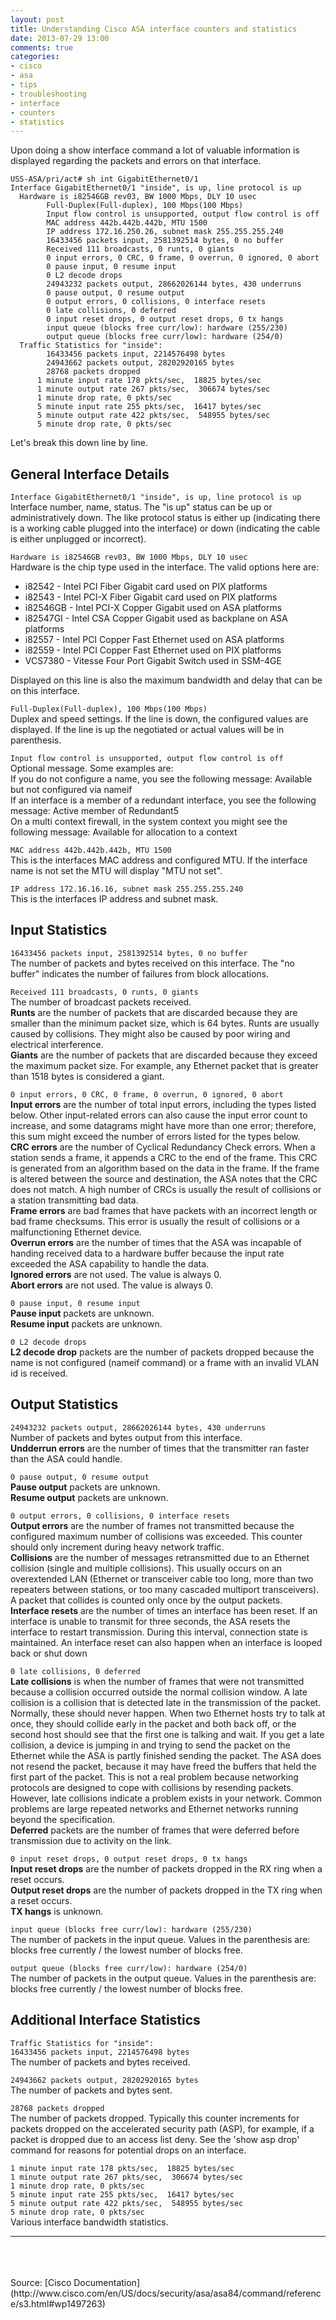 ```yaml
---
layout: post
title: Understanding Cisco ASA interface counters and statistics
date: 2013-07-29 13:00
comments: true
categories:
- cisco
- asa
- tips
- troubleshooting
- interface
- counters
- statistics
---
```

Upon doing a show interface command a lot of valuable information is displayed regarding the packets and errors on that interface.

```
USS-ASA/pri/act# sh int GigabitEthernet0/1
Interface GigabitEthernet0/1 "inside", is up, line protocol is up
  Hardware is i82546GB rev03, BW 1000 Mbps, DLY 10 usec
        Full-Duplex(Full-duplex), 100 Mbps(100 Mbps)
        Input flow control is unsupported, output flow control is off
        MAC address 442b.442b.442b, MTU 1500
        IP address 172.16.250.26, subnet mask 255.255.255.240
        16433456 packets input, 2581392514 bytes, 0 no buffer
        Received 111 broadcasts, 0 runts, 0 giants
        0 input errors, 0 CRC, 0 frame, 0 overrun, 0 ignored, 0 abort
        0 pause input, 0 resume input
        0 L2 decode drops
        24943232 packets output, 28662026144 bytes, 430 underruns
        0 pause output, 0 resume output
        0 output errors, 0 collisions, 0 interface resets
        0 late collisions, 0 deferred
        0 input reset drops, 0 output reset drops, 0 tx hangs
        input queue (blocks free curr/low): hardware (255/230)
        output queue (blocks free curr/low): hardware (254/0)
  Traffic Statistics for "inside":
        16433456 packets input, 2214576498 bytes
        24943662 packets output, 28202920165 bytes
        28768 packets dropped
      1 minute input rate 178 pkts/sec,  18825 bytes/sec
      1 minute output rate 267 pkts/sec,  306674 bytes/sec
      1 minute drop rate, 0 pkts/sec
      5 minute input rate 255 pkts/sec,  16417 bytes/sec
      5 minute output rate 422 pkts/sec,  548955 bytes/sec
      5 minute drop rate, 0 pkts/sec
```

Let's break this down line by line.

## General Interface Details
`Interface GigabitEthernet0/1 "inside", is up, line protocol is up`<br>
Interface number, name, status. The "is up" status can be up or administratively down. The like protocol status is either up (indicating there is a working cable plugged into the interface) or down (indicating the cable is either unplugged or incorrect).

`Hardware is i82546GB rev03, BW 1000 Mbps, DLY 10 usec`<br>
Hardware is the chip type used in the interface. The valid options here are:<br>

- i82542 - Intel PCI Fiber Gigabit card used on PIX platforms
- i82543 - Intel PCI-X Fiber Gigabit card used on PIX platforms
- i82546GB - Intel PCI-X Copper Gigabit used on ASA platforms
- i82547GI - Intel CSA Copper Gigabit used as backplane on ASA platforms
- i82557 - Intel PCI Copper Fast Ethernet used on ASA platforms
- i82559 - Intel PCI Copper Fast Ethernet used on PIX platforms
- VCS7380 - Vitesse Four Port Gigabit Switch used in SSM-4GE 

Displayed on this line is also the maximum bandwidth and delay that can be on this interface.

`Full-Duplex(Full-duplex), 100 Mbps(100 Mbps)`<br>
Duplex and speed settings. If the line is down, the configured values are displayed. If the line is up the negotiated or actual values will be in parenthesis.

`Input flow control is unsupported, output flow control is off`<br>
Optional message. Some examples are:<br>
If you do not configure a name, you see the following message: Available but not configured via nameif<br>
If an interface is a member of a redundant interface, you see the following message: Active member of Redundant5<br>
On a multi context firewall, in the system context you might see the following message: Available for allocation to a context<br>

`MAC address 442b.442b.442b, MTU 1500`<br>
This is the interfaces MAC address and configured MTU. If the interface name is not set the MTU will display "MTU not set".

`IP address 172.16.16.16, subnet mask 255.255.255.240`<br>
This is the interfaces IP address and subnet mask.

## Input Statistics
`16433456 packets input, 2581392514 bytes, 0 no buffer`<br>
The number of packets and bytes received on this interface. The "no buffer" indicates the number of failures from block allocations.

`Received 111 broadcasts, 0 runts, 0 giants`<br>
The number of broadcast packets received.<br>
**Runts** are the number of packets that are discarded because they are smaller than the minimum packet size, which is 64 bytes. Runts are usually caused by collisions. They might also be caused by poor wiring and electrical interference. <br>
**Giants** are the number of packets that are discarded because they exceed the maximum packet size. For example, any Ethernet packet that is greater than 1518 bytes is considered a giant. 

`0 input errors, 0 CRC, 0 frame, 0 overrun, 0 ignored, 0 abort`<br>
**Input errors** are the number of total input errors, including the types listed below. Other input-related errors can also cause the input error count to increase, and some datagrams might have more than one error; therefore, this sum might exceed the number of errors listed for the types below. <br>
**CRC errors** are the number of Cyclical Redundancy Check errors. When a station sends a frame, it appends a CRC to the end of the frame. This CRC is generated from an algorithm based on the data in the frame. If the frame is altered between the source and destination, the ASA notes that the CRC does not match. A high number of CRCs is usually the result of collisions or a station transmitting bad data.<br> 
**Frame errors** are bad frames that have packets with an incorrect length or bad frame checksums. This error is usually the result of collisions or a malfunctioning Ethernet device.<br>
**Overrun errors** are the number of times that the ASA was incapable of handing received data to a hardware buffer because the input rate exceeded the ASA capability to handle the data. <br>
**Ignored errors** are not used. The value is always 0.<br>
**Abort errors** are not used. The value is always 0.<br>

`0 pause input, 0 resume input`<br>
**Pause input** packets are unknown.<br>
**Resume input** packets are unknown.

`0 L2 decode drops`<br>
**L2 decode drop** packets are the number of packets dropped because the name is not configured (nameif command) or a frame with an invalid VLAN id is received. 

## Output Statistics

`24943232 packets output, 28662026144 bytes, 430 underruns`<br>
Number of packets and bytes output from this interface.<br>
**Undderrun errors** are the number of times that the transmitter ran faster than the ASA could handle. <br>

`0 pause output, 0 resume output`<br>
**Pause output** packets are unknown.<br>
**Resume output** packets are unknown.

`0 output errors, 0 collisions, 0 interface resets`<br>
**Output errors** are the number of frames not transmitted because the configured maximum number of collisions was exceeded. This counter should only increment during heavy network traffic. <br>
**Collisions** are the number of messages retransmitted due to an Ethernet collision (single and multiple collisions). This usually occurs on an overextended LAN (Ethernet or transceiver cable too long, more than two repeaters between stations, or too many cascaded multiport transceivers). A packet that collides is counted only once by the output packets. <br>
**Interface resets** are the number of times an interface has been reset. If an interface is unable to transmit for three seconds, the ASA resets the interface to restart transmission. During this interval, connection state is maintained. An interface reset can also happen when an interface is looped back or shut down<br>

`0 late collisions, 0 deferred`<br>
**Late collisions** is when the number of frames that were not transmitted because a collision occurred outside the normal collision window. A late collision is a collision that is detected late in the transmission of the packet. Normally, these should never happen. When two Ethernet hosts try to talk at once, they should collide early in the packet and both back off, or the second host should see that the first one is talking and wait. If you get a late collision, a device is jumping in and trying to send the packet on the Ethernet while the ASA is partly finished sending the packet. The ASA does not resend the packet, because it may have freed the buffers that held the first part of the packet. This is not a real problem because networking protocols are designed to cope with collisions by resending packets. However, late collisions indicate a problem exists in your network. Common problems are large repeated networks and Ethernet networks running beyond the specification. <br>
**Deferred** packets are the number of frames that were deferred before transmission due to activity on the link.<br>


`0 input reset drops, 0 output reset drops, 0 tx hangs`<br>
**Input reset drops** are the number of packets dropped in the RX ring when a reset occurs. <br>
**Output reset drops** are the number of packets dropped in the TX ring when a reset occurs. <br>
**TX hangs** is unknown.<br>

`input queue (blocks free curr/low): hardware (255/230)`<br>
The number of packets in the input queue. Values in the parenthesis are: blocks free currently / the lowest number of blocks free. 

`output queue (blocks free curr/low): hardware (254/0)`<br>
The number of packets in the output queue. Values in the parenthesis are: blocks free currently / the lowest number of blocks free. 


## Additional Interface Statistics

`Traffic Statistics for "inside":`<br>
`16433456 packets input, 2214576498 bytes`<br>
The number of packets and bytes received.

`24943662 packets output, 28202920165 bytes`<br>
The number of packets and bytes sent.

`28768 packets dropped`<br>
The number of packets dropped. Typically this counter increments for packets dropped on the accelerated security path (ASP), for example, if a packet is dropped due to an access list deny.
See the 'show asp drop' command for reasons for potential drops on an interface. 

`1 minute input rate 178 pkts/sec,  18825 bytes/sec`<br>
`1 minute output rate 267 pkts/sec,  306674 bytes/sec`<br>
`1 minute drop rate, 0 pkts/sec`<br>
`5 minute input rate 255 pkts/sec,  16417 bytes/sec`<br>
`5 minute output rate 422 pkts/sec,  548955 bytes/sec`<br>
`5 minute drop rate, 0 pkts/sec`<br>
Various interface bandwidth statistics.

<hr>
<br><br><br>
Source: [Cisco Documentation](http://www.cisco.com/en/US/docs/security/asa/asa84/command/reference/s3.html#wp1497263)



